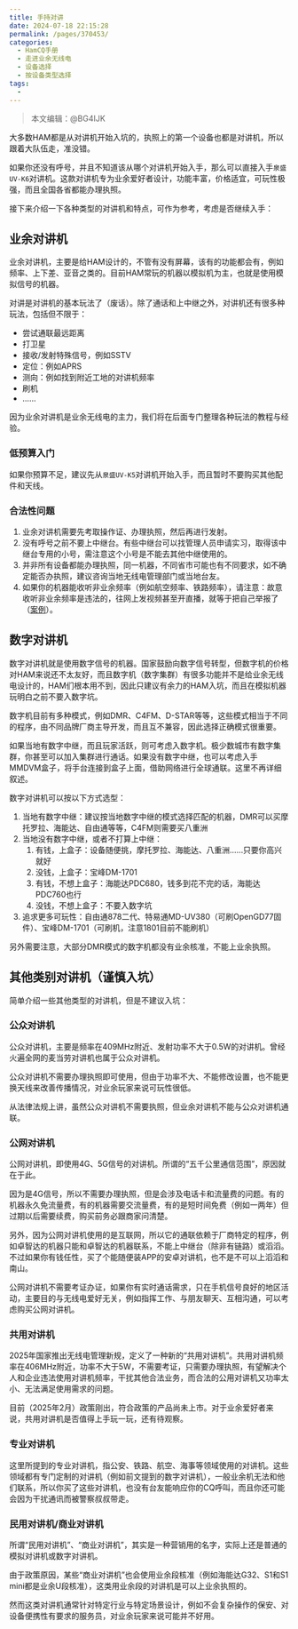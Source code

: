 ```yaml
---
title: 手持对讲
date: 2024-07-18 22:15:28
permalink: /pages/370453/
categories:
  - HamCQ手册
  - 走进业余无线电
  - 设备选择
  - 按设备类型选择
tags:
  - 
---
```


> 本文编辑：@BG4IJK

大多数HAM都是从对讲机开始入坑的，执照上的第一个设备也都是对讲机，所以跟着大队伍走，准没错。

如果你还没有呼号，并且不知道该从哪个对讲机开始入手，那么可以直接入手`泉盛UV-K6`对讲机。这款对讲机专为业余爱好者设计，功能丰富，价格适宜，可玩性极强，而且全国各省都能办理执照。

接下来介绍一下各种类型的对讲机和特点，可作为参考，考虑是否继续入手：

## 业余对讲机

业余对讲机，主要是给HAM设计的，不管有没有屏幕，该有的功能都会有，例如频率、上下差、亚音之类的。目前HAM常玩的机器以模拟机为主，也就是使用模拟信号的机器。

对讲是对讲机的基本玩法了（废话）。除了通话和上中继之外，对讲机还有很多种玩法，包括但不限于：

* 尝试通联最远距离
* 打卫星
* 接收/发射特殊信号，例如SSTV
* 定位：例如APRS
* 测向：例如找到附近工地的对讲机频率
* 刷机
* ……

因为业余对讲机是业余无线电的主力，我们将在后面专门整理各种玩法的教程与经验。

### 低预算入门

如果你预算不足，建议先从`泉盛UV-K5`对讲机开始入手，而且暂时不要购买其他配件和天线。

### 合法性问题

1. 业余对讲机需要先考取操作证、办理执照，然后再进行发射。
2. 没有呼号之前不要上中继台。有些中继台可以找管理人员申请实习，取得该中继台专用的小号，需注意这个小号是不能去其他中继使用的。
3. 并非所有设备都能办理执照，同一机器，不同省市可能也有不同要求，如不确定能否办执照，建议咨询当地无线电管理部门或当地台友。
4. 如果你的机器能收听非业余频率（例如航空频率、铁路频率），请注意：故意收听非业余频率是违法的，往网上发视频甚至开直播，就等于把自己举报了（[案例](https://www.srrc.org.cn/article32064.aspx)）。

## 数字对讲机

数字对讲机就是使用数字信号的机器。国家鼓励向数字信号转型，但数字机的价格对HAM来说还不太友好，而且数字机（数字集群）有很多功能并不是给业余无线电设计的，HAM们根本用不到，因此只建议有余力的HAM入坑，而且在模拟机器玩明白之前不要入数字坑。

数字机目前有多种模式，例如DMR、C4FM、D-STAR等等，这些模式相当于不同的程序，由不同品牌厂商主导开发，而且互不兼容，因此选择正确模式很重要。

如果当地有数字中继，而且玩家活跃，则可考虑入数字机。极少数城市有数字集群，你甚至可以加入集群进行通话。如果没有数字中继，也可以考虑入手MMDVM盒子，将手台连接到盒子上面，借助网络进行全球通联。这里不再详细叙述。

数字对讲机可以按以下方式选型：

1. 当地有数字中继：建议按当地数字中继的模式选择匹配的机器，DMR可以买摩托罗拉、海能达、自由通等等，C4FM则需要买八重洲
2. 当地没有数字中继，或者不打算上中继：
    1) 有钱，上盒子：设备随便挑，摩托罗拉、海能达、八重洲……只要你高兴就好
    2) 没钱，上盒子：宝峰DM-1701
    3) 有钱，不想上盒子：海能达PDC680，钱多到花不完的话，海能达PDC760也行
    4) 没钱，不想上盒子：不要入数字坑
3. 追求更多可玩性：自由通878二代、特易通MD-UV380（可刷OpenGD77固件）、宝峰DM-1701（可刷机，注意1801目前不能刷机）

另外需要注意，大部分DMR模式的数字机都没有业余核准，不能上业余执照。

## 其他类别对讲机（谨慎入坑）

简单介绍一些其他类型的对讲机，但是不建议入坑：

### 公众对讲机

公众对讲机，主要是频率在409MHz附近、发射功率不大于0.5W的对讲机。曾经火遍全网的麦当劳对讲机也属于公众对讲机。

公众对讲机不需要办理执照即可使用，但由于功率不大、不能修改设置，也不能更换天线来改善传播情况，对业余玩家来说可玩性很低。

从法律法规上讲，虽然公众对讲机不需要执照，但业余对讲机不能与公众对讲机通联。

### 公网对讲机

公网对讲机，即使用4G、5G信号的对讲机。所谓的“五千公里通信范围”，原因就在于此。

因为是4G信号，所以不需要办理执照，但是会涉及电话卡和流量费的问题。有的机器永久免流量费，有的机器需要交流量费，有的是短时间免费（例如一两年）但过期以后需要续费，购买前务必跟商家问清楚。

另外，因为公网对讲机使用的是互联网，所以它的通联依赖于厂商特定的程序，例如卓智达的机器只能和卓智达的机器联系，不能上中继台（除非有链路）或滔滔。不过如果你有钱任性，买了个能随便装APP的安卓对讲机，也不是不可以上滔滔和南山。

公网对讲机不需要考证办证，如果你有实时通话需求，只在手机信号良好的地区活动，主要目的与无线电爱好无关，例如指挥工作、与朋友聊天、互相沟通，可以考虑购买公网对讲机。

### 共用对讲机

2025年国家推出无线电管理新规，定义了一种新的“共用对讲机”。共用对讲机频率在406MHz附近，功率不大于5W，不需要考证，只需要办理执照，有望解决个人和企业违法使用对讲机频率，干扰其他合法业务，而合法的公用对讲机又功率太小、无法满足使用需求的问题。

目前（2025年2月）政策刚出，符合政策的产品尚未上市。对于业余爱好者来说，共用对讲机是否值得上手玩一玩，还有待观察。

### 专业对讲机

这里所提到的专业对讲机，指公安、铁路、航空、海事等领域使用的对讲机。这些领域都有专门定制的对讲机（例如前文提到的数字对讲机），一般业余机无法和他们联系，所以你买了这些对讲机，也没有台友能响应你的CQ呼叫，而且你还可能会因为干扰通讯而被警察叔叔带走。

### 民用对讲机/商业对讲机

所谓“民用对讲机”、“商业对讲机”，其实是一种营销用的名字，实际上还是普通的模拟对讲机或数字对讲机。

由于政策原因，某些“商业对讲机”也会使用业余段核准（例如海能达G32、S1和S1 mini都是业余U段核准），这类用业余段的对讲机是可以上业余执照的。

然而这类对讲机通常针对特定行业与特定场景设计，例如不会复杂操作的保安、对设备便携性有要求的服务员，对业余玩家来说可能并不好用。
